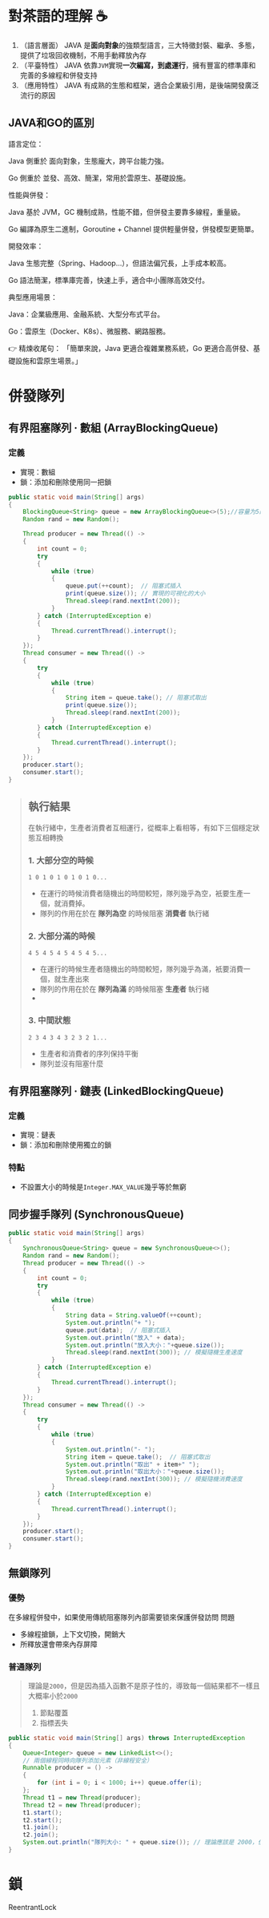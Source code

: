 # 對茶語的理解 ☕


1. （語言層面） JAVA 是**面向對象**的強類型語言，三大特徵封裝、繼承、多態，提供了垃圾回收機制，不用手動釋放內存
2. （平臺特性） JAVA 依靠`JVM`實現**一次編寫，到處運行**，擁有豐富的標準庫和完善的多線程和併發支持
3. （應用特性） JAVA 有成熟的生態和框架，適合企業級引用，是後端開發廣泛流行的原因

## JAVA和GO的區別
語言定位：

Java 側重於 面向對象，生態龐大，跨平台能力強。

Go 側重於 並發、高效、簡潔，常用於雲原生、基礎設施。

性能與併發：

Java 基於 JVM，GC 機制成熟，性能不錯，但併發主要靠多線程，重量級。

Go 編譯為原生二進制，Goroutine + Channel 提供輕量併發，併發模型更簡單。

開發效率：

Java 生態完整（Spring、Hadoop…），但語法偏冗長，上手成本較高。

Go 語法簡潔，標準庫完善，快速上手，適合中小團隊高效交付。

典型應用場景：

Java：企業級應用、金融系統、大型分布式平台。

Go：雲原生（Docker、K8s）、微服務、網路服務。

👉 精煉收尾句：
「簡單來說，Java 更適合複雜業務系統，Go 更適合高併發、基礎設施和雲原生場景。」

# 併發隊列

## 有界阻塞隊列 · 數組 (ArrayBlockingQueue)

### 定義

- 實現：數組
- 鎖：添加和刪除使用同一把鎖

```java
public static void main(String[] args)
{
    BlockingQueue<String> queue = new ArrayBlockingQueue<>(5);//容量为5的有界队列
    Random rand = new Random();

    Thread producer = new Thread(() ->
    {
        int count = 0;
        try
        {
            while (true)
            {
                queue.put(++count);  // 阻塞式插入
                print(queue.size()); // 實現的可視化的大小
                Thread.sleep(rand.nextInt(200));
            }
        } catch (InterruptedException e)
        {
            Thread.currentThread().interrupt();
        }
    });
    Thread consumer = new Thread(() ->
    {
        try
        {
            while (true)
            {
                String item = queue.take(); // 阻塞式取出
                print(queue.size());
                Thread.sleep(rand.nextInt(200));
            }
        } catch (InterruptedException e)
        {
            Thread.currentThread().interrupt();
        }
    });
    producer.start();
    consumer.start();
}
```
> ## 執行結果
> 在執行緒中，生產者消費者互相運行，從概率上看相等，有如下三個穩定狀態互相轉換
> ### 1. 大部分空的時候
> 
> ```
> 1 0 1 0 1 0 1 0 1 0...
> ```
> - 在運行的時候消費者隨機出的時間較短，隊列幾乎為空，衹要生產一個，就消費掉。
> - 隊列的作用在於在 **隊列為空** 的時候阻塞 **消費者** 執行緒
> 
> ### 2. 大部分滿的時候
> 
> ```
> 4 5 4 5 4 5 4 5 4 5...
> ```
> - 在運行的時候生產者隨機出的時間較短，隊列幾乎為滿，衹要消費一個，就生產出來
> - 隊列的作用在於在 **隊列為滿** 的時候阻塞 **生產者** 執行緒
> - 
> ### 3. 中間狀態
> 
> ```
> 2 3 4 3 4 3 2 3 2 1...
> ```
> - 生產者和消費者的序列保持平衡
> - 隊列並沒有阻塞什麼





## 有界阻塞隊列 · 鏈表 (LinkedBlockingQueue)

### 定義
- 實現：鏈表
- 鎖：添加和刪除使用獨立的鎖

### 特點

- 不設置大小的時候是`Integer.MAX_VALUE`幾乎等於無窮





## 同步握手隊列 (SynchronousQueue)

```java
public static void main(String[] args)
{
    SynchronousQueue<String> queue = new SynchronousQueue<>();
    Random rand = new Random();
    Thread producer = new Thread(() ->
    {
        int count = 0;
        try
        {
            while (true)
            {
                String data = String.valueOf(++count);
                System.out.println("+ ");
                queue.put(data);  // 阻塞式插入
                System.out.println("放入" + data);
                System.out.println("放入大小："+queue.size());
                Thread.sleep(rand.nextInt(300)); // 模擬隨機生產速度
            }
        } catch (InterruptedException e)
        {
            Thread.currentThread().interrupt();
        }
    });
    Thread consumer = new Thread(() ->
    {
        try
        {
            while (true)
            {
                System.out.println("- ");
                String item = queue.take();  // 阻塞式取出
                System.out.println("取出" + item+" ");
                System.out.println("取出大小："+queue.size());
                Thread.sleep(rand.nextInt(300)); // 模擬隨機消費速度
            }
        } catch (InterruptedException e)
        {
            Thread.currentThread().interrupt();
        }
    });
    producer.start();
    consumer.start();
}
```



## 無鎖隊列

### 優勢
在多線程併發中，如果使用傳統阻塞隊列內部需要锁來保護併發訪問
問題
- 多線程搶鎖，上下文切換，開銷大
- 所釋放還會帶來內存屏障


### 普通隊列
> 
> 理論是`2000`，但是因為插入函數不是原子性的，導致每一個結果都不一樣且大概率小於`2000`
> 1. 節點覆蓋
> 2. 指標丟失
> 

```java
public static void main(String[] args) throws InterruptedException
{
    Queue<Integer> queue = new LinkedList<>();
    // 兩個線程同時向隊列添加元素（非線程安全）
    Runnable producer = () ->
    {
        for (int i = 0; i < 1000; i++) queue.offer(i);
    };
    Thread t1 = new Thread(producer);
    Thread t2 = new Thread(producer);
    t1.start();
    t2.start();
    t1.join();
    t2.join();
    System.out.println("隊列大小: " + queue.size()); // 理論應該是 2000，但結果會小於且不穩定
}
```









# 鎖

ReentrantLock 



<br><br><br><br><br>

# 罯屑回收 ♻️ Garbage Colletcion

## 📖 定義

垃圾回收是茶語虛擬機**自動管理內存的機制**，負責回收程序中不在使用的對象锁佔用的內存，這些不在使用的對象就是「垃圾」


## 需要回收

1. 虛擬機堆疊或本地函數棧

## 檢測方法

### 1️⃣ 引用計數法

> ### 💡 核心思想
> 一個對象被引用的次數決定了他是否存活
> 
> ### 🔍 原理
> 1. 每一個對象都關聯一個引用計數器`i=1`
> 2. 當有一個新的引用對象只想對象的時候，`i++`
> 3. 當引用失效的時候（超過範圍，設置為空）`i--`
> 4. 如果一個對象的引用計數器為0，意味著不在需要，可以立刻回收
> 
> ### ✅ 優點
> 1. 判斷流程非常簡單
> 2. 判別不需要暫停程序來遍歷
> 
> ### ❌缺點
> 
> **循環引用，兩個以上對象互相引用，形成一個環，及時已經沒有，但是互相引用導致計數器不為0，導致內存洩漏**
> 

### 2️⃣ 可達性分析


> ### 💡 核心思想
> 一個對象被引用的次數決定了他是否存活
>
> 
> ### 🔍 原理
> 
>
> ### ✅ 優點
> 
> 
> ### ❌缺點
>
> 
> 
>

### 2️⃣➕ 罯屑回收根節點 GC Roots

> ### 📖 定義
> 可達性就是一種搜索，搜索的起點就是這批根節點，它們是一組必須存活的絕對可靠的引用
> 1. 目前在使用的
> 2. 生命週期很長的
>
> ### 選取
> 1. 虛擬機棧或者本地方法棧引用的對象 <p>這一類正在執行，肯定是在被使用的，他們引用的對象不可以回收，所以為根，方法結束之後不再為根</p>
> 2. 靜態成員引用的對象：`private static Object staticObject = new Object();`<p>靜態變量屬於類，而類的生命週期很長</p>
> 3. 常量引用的對象：`private static final String CONSTANT_STRING = "I am a constant";`<p>和靜態變量類似，生命週期很長</p>
>
>

## 回收時間

###

## 回收過程





<br><br><br><br>

# 散列表 🍂 HashMap & HashSet

## 特點
線程不安全

## 🏗️ 結構

桶的數組下掛的要麼是鏈表，要麼是紅黑樹
```
□□□□□□□□□□□□□□□□□□
  ↓    ↓    ↓ 
  □   null   □
  □        ↙  ↘
  □       □    □
  □      ↙↘   ↙↘
 null   □  □  □  □
```
JDK8開始使用紅黑樹：在之前版本里使用數組加鏈表，但數據不均勻的時候會導致長度過長

## 流程

### 查詢：`get()`
> ### 1. 計算雜湊值
> 
> ```javascript
> h = (key == null) ? 0 : key.hashCode();
> h = h^(h>>>16)//高位低位混合運算提高隨機性
> ```
> 
> ### 2. 獲得下標
> 在大小為`2^n` 的時候
> - 計算桶的時候的`hash & (length-1)` 是和 `hash % length`等價的，位運算比求餘數效率更高。
> - 此時`length-1`就全為1，和他做按位與就是取低位，如果不是全1，在0的那些位置上按位與無法區分開
> 
> ### 3. 依次判斷 首節點 和 頷節點
> - 首節點為null，則找不到
> - 首節點匹配，則返回
> - 首節點不匹配，同樣的方法判斷下一個節點
> 
> ### 4. 仍然不匹配，則判斷節點類型
> - 如果是紅黑樹，使用O(log2)查找
> - 如果是鏈表，使用O(n) 查找



### 添加：`put()`
> ### 1. 初始化擴容
> - `capacity` 容量：數組長度，默認`16`
> - `loadFactor` 負載因子：默認`0.75`
> - `threshold` 閾值：`閾值=容量*加載因子`，默認`12`
> 
> ### 2. 計算雜湊值，獲得下標
> 同上
> 
> ### 3. 判斷首節點
> - 首節點為null，直接插入
> - 首節點鍵相同，直接覆蓋
> - 首節點不相同，判斷節點類型，插入鏈表或者樹中
> 
> ### 4. 整理
> - 鏈表長度≥8，則轉化為紅黑樹
> - 鍵值對數量大於閾值則擴容


# 緩存異常

## 🗡️ 緩存穿透

### 定義

花期過濾器

## ❄️ 緩存雪崩

## 

----
# 內存異常

## 💥 記憶體溢出


## 記憶體洩露
### 定義
> 在申請的時候，沒有足夠空間使用，`out of memory`

### 場景和解決






內存洩露：動態分配之後沒有正確釋放不在使用的內容，導致無法被使用。長期會導致內存耗盡

## 典型場景


# 死鎖



